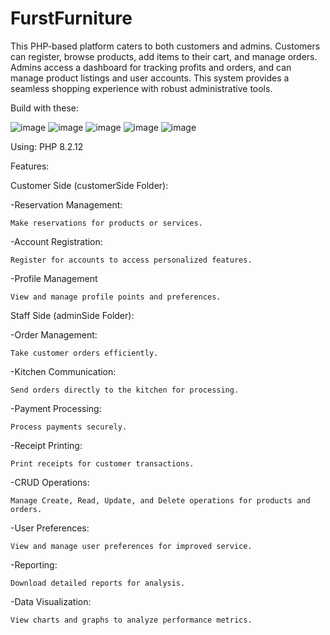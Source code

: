 # FurstFurniture
This PHP-based platform caters to both customers and admins. Customers can register, browse products, add items to their cart, and manage orders. Admins access a dashboard for tracking profits and orders, and can manage product listings and user accounts. This system provides a seamless shopping experience with robust administrative tools.

Build with these:

![image](https://github.com/user-attachments/assets/e4580422-d2a5-470d-9227-08ed04f68157)  ![image](https://github.com/user-attachments/assets/2bec74dc-3136-4df5-980f-a7e098f4251b)
  ![image](https://github.com/user-attachments/assets/6f7823f8-0bff-4df7-a83b-ed45e3e57f39)  ![image](https://github.com/user-attachments/assets/37675523-cb0a-4367-9d30-46e17ae4a789)  ![image](https://github.com/user-attachments/assets/df6a0436-5a71-4484-973c-bcd1c234bb40)

Using: PHP 8.2.12

Features:

Customer Side (customerSide Folder):

  -Reservation Management:
  
    Make reservations for products or services.
    
  -Account Registration:
  
    Register for accounts to access personalized features.
    
  -Profile Management
  
    View and manage profile points and preferences.

Staff Side (adminSide Folder):

  -Order Management:
  
    Take customer orders efficiently.
    
  -Kitchen Communication:
  
    Send orders directly to the kitchen for processing.
    
  -Payment Processing:
  
    Process payments securely.
    
  -Receipt Printing:
  
    Print receipts for customer transactions.
    
  -CRUD Operations:
  
    Manage Create, Read, Update, and Delete operations for products and orders.
    
  -User Preferences:
  
    View and manage user preferences for improved service.
    
  -Reporting:
  
    Download detailed reports for analysis.
    
  -Data Visualization:
  
    View charts and graphs to analyze performance metrics.






